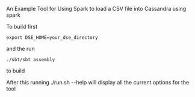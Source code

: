 An Example Tool for Using Spark to load a CSV file into Cassandra using spark

To build first

    export DSE_HOME=your_dse_directory

and the run

    ./sbt/sbt assembly

to build


After this running
./run.sh --help will display all the current options for the tool